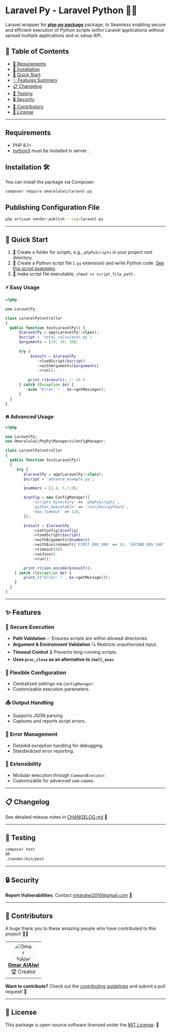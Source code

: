 # Laravel Py - Laravel Python 🚀🐍

Laravel wrapper for **[php-py package](https://github.com/omaralalwi/php-py)** package, to Seamless enabling secure and efficient execution of Python scripts within Laravel applications without spread multiple applications and or setup  API.

## 📌 Table of Contents

- [🔧 Requirements](#requirements)
- [🚀 Installation](#installation-)
- [🚀 Quick Start](#-quick-start)
- [✨ Features Summary](#-features-summary)
- [📋 Changelog](#-changelog)
- [🧪 Testing](#-testing)
- [🔒 Security](#-security)
- [🤝 Contributors](#-contributors)
- [📄 License](#-license)


---

## Requirements

- PHP 8.1+ .
- [python3](https://www.python.org/) must be installed in server .

## Installation 🛠️

You can install the package via Composer:

```bash
composer require omaralalwi/laravel-py
```

## Publishing Configuration File

```bash
php artisan vendor:publish --tag=laravel-py
```

---

## 🚀 Quick Start

1. 📂 Create a folder for scripts, e.g., `phpPyScripts` in your project root directory.
2. 📝 Create a Python script file (`.py` extension) and write Python code. [See this script examples](https://github.com/omaralalwi/php-py/tree/master/example-scripts).
3. 🔧 make script file executable, `chmod +x script_file_path` .

### ⚡ Easy Usage

```php
<?php

use LaravelPy;

class LaravelPyController
{
  public function testLaravelPy() {
      $laravelPy = app(LaravelPy::class);
      $script = 'total_calculator.py';
      $arguments = [10, 20, 30];
          
      try {
           $result = $laravelPy
              ->loadScript($script)
              ->withArguments($arguments)
              ->run();
              
          print_r($result); // 60.0
      } catch (Exception $e) {
          echo "Error: " . $e->getMessage();
      }
  }
}
```

### 🔥 Advanced Usage

```php
<?php

use LaravelPy;
use Omaralalwi\PhpPy\Managers\ConfigManager;

class LaravelPyController
{
  public function testLaravelPy() 
  {
     try {
        $laravelPy = app(LaravelPy::class);
        $script = 'advance_example.py';

        $numbers = [2,4, 5,7,9];

        $config = new ConfigManager([
            'scripts_directory' => 'phpPyScripts',
            'python_executable' => '/usr/bin/python3',
            'max_timeout' => 120,
        ]);

        $result = $laravelPy
            ->setConfig($config)
            ->loadScript($script)
            ->withArguments($numbers)
            ->withEnvironment(['FIRST_ENV_VAR' => 10, 'SECOND_ENV_VAR' => 'second var value'])
            ->timeout(60)
            ->asJson()
            ->run();

        print_r(json_encode($result));
    } catch (\Exception $e) {
        print_r("Error: " . $e->getMessage());
    }
  }
}
```

---

## ✨ Features

### 🔐 Secure Execution
- **Path Validation** ✅ Ensures scripts are within allowed directories.
- **Argument & Environment Validation** 🔍 Restricts unauthorized input.
- **Timeout Control** ⏳ Prevents long-running scripts.
- **Uses `proc_close` as an alternative to `shell_exec`**.

### 🔧 Flexible Configuration
- Centralized settings via `ConfigManager`.
- Customizable execution parameters.

### 📤 Output Handling
- Supports JSON parsing.
- Captures and reports script errors.

### 🚨 Error Management
- Detailed exception handling for debugging.
- Standardized error reporting.

### 🔌 Extensibility
- Modular execution through `CommandExecutor`.
- Customizable for advanced use cases.

---

## 📋 Changelog

See detailed release notes in [CHANGELOG.md](CHANGELOG.md) 📜

---

## 🧪 Testing

```bash
composer test
OR
./vendor/bin/pest
```

---

## 🔒 Security

**Report Vulnerabilities**: Contact [omaralwi2010@gmail.com](mailto:omaralwi2010@gmail.com) 📩

---

## 🤝 Contributors

A huge thank you to these amazing people who have contributed to this project! 🎉💖

<table>
  <tr>
    <td align="center">
      <a href="https://github.com/omaralalwi">
        <img src="https://avatars.githubusercontent.com/u/25439498?v=4" width="60px;" style="border-radius:50%;" alt="Omar AlAlwi"/>
        <br />
        <b>Omar AlAlwi</b>
      </a>
      <br />
      🏆 Creator
    </td>
  </tr>
</table>

**Want to contribute?** Check out the [contributing guidelines](./CONTRIBUTING.md) and submit a pull request! 🚀

---

## 📄 License

This package is open-source software licensed under the [MIT License](LICENSE.md). 📜


